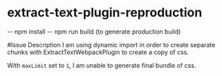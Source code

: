# extract-text-plugin-reproduction

-- npm install
-- npm run build (to generate production build)

#Issue Description
I am using dynamic import in order to create separate chunks with ExtractTextWebpackPlugin to create a copy of css.

With `maxLimit` set to `1`,
I am unable to generate final bundle of css.

